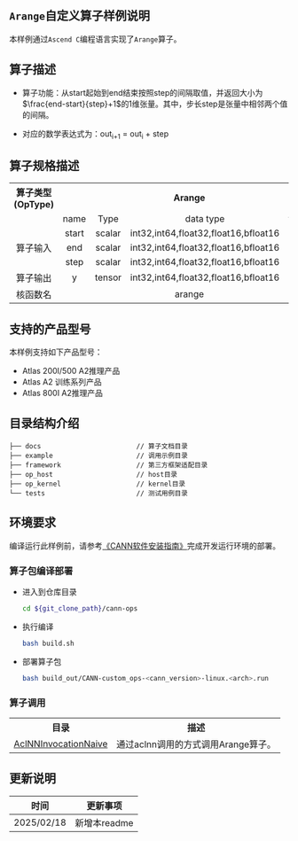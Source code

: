## `Arange`自定义算子样例说明 
本样例通过`Ascend C`编程语言实现了`Arange`算子。

## 算子描述
- 算子功能：从start起始到end结束按照step的间隔取值，并返回大小为 $\frac{end-start}{step}+1$的1维张量。其中，步长step是张量中相邻两个值的间隔。


- 对应的数学表达式为：out<sub>i+1</sub> = out<sub>i</sub> + step



## 算子规格描述

<table>
<tr><th align="center">算子类型(OpType)</th><th colspan="4" align="center">Arange</th></tr> 
<tr><td align="center"> </td><td align="center">name</td><td align="center">Type</td><td align="center">data type</td><td align="center">format</td></tr>  
<tr><td rowspan="4" align="center">算子输入</td>
<tr><td align="center">start</td><td align="center">scalar</td><td align="center">int32,int64,float32,float16,bfloat16</td><td align="center">ND</td></tr>  

<tr><td align="center">end</td><td align="center">scalar</td><td align="center">int32,int64,float32,float16,bfloat16</td><td align="center">ND</td></tr> 

<tr><td align="center">step</td><td align="center">scalar</td><td align="center">int32,int64,float32,float16,bfloat16</td><td align="center">ND</td></tr> 

<tr><td rowspan="1" align="center">算子输出</td>
<td align="center">y</td><td align="center">tensor</td><td align="center">int32,int64,float32,float16,bfloat16</td><td align="center">ND</td></tr>  
<tr><td rowspan="1" align="center">核函数名</td><td colspan="4" align="center">arange</td></tr>  
</table>

## 支持的产品型号
本样例支持如下产品型号：
- Atlas 200I/500 A2推理产品
- Atlas A2 训练系列产品
- Atlas 800I A2推理产品

## 目录结构介绍
```
├── docs                        // 算子文档目录
├── example                     // 调用示例目录
├── framework                   // 第三方框架适配目录
├── op_host                     // host目录
├── op_kernel                   // kernel目录
└── tests                       // 测试用例目录
```

## 环境要求
编译运行此样例前，请参考[《CANN软件安装指南》](https://hiascend.com/document/redirect/CannCommunityInstSoftware)完成开发运行环境的部署。

### 算子包编译部署
  - 进入到仓库目录

    ```bash
    cd ${git_clone_path}/cann-ops
    ```

  - 执行编译

    ```bash
    bash build.sh
    ```

  - 部署算子包

    ```bash
    bash build_out/CANN-custom_ops-<cann_version>-linux.<arch>.run
    ```

### 算子调用
<table>
    <th>目录</th><th>描述</th>
    <tr>
        <td><a href="./examples/AclNNInvocationNaive"> AclNNInvocationNaive</td><td>通过aclnn调用的方式调用Arange算子。</td>
    </tr>
</table>

## 更新说明
| 时间 | 更新事项 |
|----|------|
| 2025/02/18 | 新增本readme |